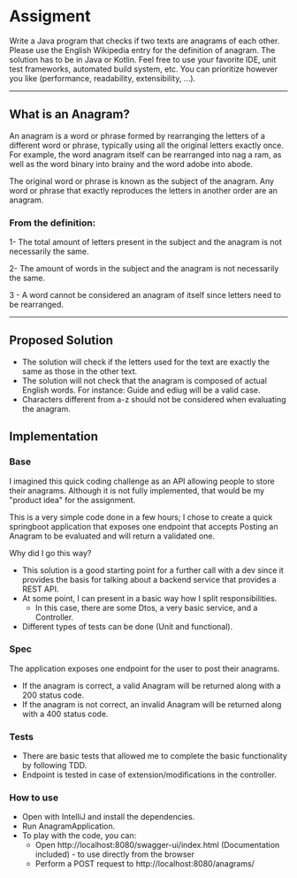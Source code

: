 # Assigment

Write a Java program that checks if two texts are anagrams of each other.  
Please use the English Wikipedia entry for the definition of anagram. The solution has to be in Java or Kotlin.
Feel free to use your favorite IDE, unit test frameworks, automated build system, etc.
You can prioritize however you like (performance, readability, extensibility, …).

----

## What is an Anagram?

An anagram is a word or phrase formed by rearranging the letters of a different word or phrase, typically using
all the original letters exactly once. For example, the word anagram itself can be rearranged into nag a ram,
as well as the word binary into brainy and the word adobe into abode.

The original word or phrase is known as the subject of the anagram. Any word or phrase that exactly reproduces
the letters in another order are an anagram.

### From the definition:

1- The total amount of letters present in the subject and the anagram is not necessarily the same.

2- The amount of words in the subject and the anagram is not necessarily the same.

3 - A word cannot be considered an anagram of itself since letters need to be rearranged.

----

## Proposed Solution

- The solution will check if the letters used for the text are exactly the same as those in the other text.
- The solution will not check that the anagram is composed of actual English words. For instance: Guide and ediug will
  be a valid case.
- Characters different from a-z should not be considered when evaluating the anagram.

## Implementation

### Base

I imagined this quick coding challenge as an API allowing people to store their anagrams. Although it is not fully
implemented, that would be my "product idea" for the assignment.

This is a very simple code done in a few hours; I chose to create a quick springboot application that exposes one
endpoint
that accepts Posting an Anagram to be evaluated and will return a validated one.

Why did I go this way?

- This solution is a good starting point for a further call with a dev since it provides the basis for talking about a
  backend service that provides a REST API.
- At some point, I can present in a basic way how I split responsibilities.
    - In this case, there are some Dtos, a very basic service, and a Controller.
- Different types of tests can be done (Unit and functional).

### Spec

The application exposes one endpoint for the user to post their anagrams.

- If the anagram is correct, a valid Anagram will be returned along with a 200 status code.
- If the anagram is not correct, an invalid Anagram will be returned along with a 400 status code.

### Tests

- There are basic tests that allowed me to complete the basic functionality by following TDD.
- Endpoint is tested in case of extension/modifications in the controller.

### How to use

- Open with IntelliJ and install the dependencies.
- Run AnagramApplication.
- To play with the code, you can:
    - Open http://localhost:8080/swagger-ui/index.html (Documentation included) - to use directly from the browser
    - Perform a POST request to http://localhost:8080/anagrams/
